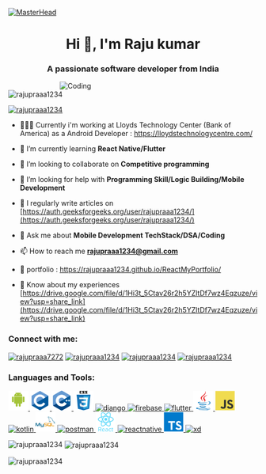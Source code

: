 [![MasterHead](https://1.bp.blogspot.com/-7A4WynwLsMw/XbBpCXG8fHI/AAAAAAAAMt4/uOa1bpLskYgrwGbllhSu2SDj_Mig8SXJQCLcBGAsYHQ/s1600/2000_600px.gif)]([https://rishavchanda.io](https://leetcode.com/rajupraaa1234/))
<h1 align="center">Hi 👋, I'm Raju kumar</h1>
<h3 align="center">A passionate software developer from India</h3>
<img align="right" alt="Coding" width="400" src="https://cdn.dribbble.com/users/1162077/screenshots/3848914/programmer.gif">

<p align="left"> <img src="https://komarev.com/ghpvc/?username=rajupraaa1234&label=Profile%20views&color=0e75b6&style=flat" alt="rajupraaa1234" /> </p>

<p align="left"> <a href="https://github.com/ryo-ma/github-profile-trophy"><img src="https://github-profile-trophy.vercel.app/?username=rajupraaa1234" alt="rajupraaa1234" /></a> </p>

- 🧑🏽‍💻 Currently i'm working at Lloyds Technology Center (Bank of America) as a Android Developer : https://lloydstechnologycentre.com/ 

- 🌱 I’m currently learning **React Native/Flutter**

- 👯 I’m looking to collaborate on **Competitive programming**

- 🤝 I’m looking for help with **Programming Skill/Logic Building/Mobile Development**

- 📝 I regularly write articles on [https://auth.geeksforgeeks.org/user/rajupraaa1234/](https://auth.geeksforgeeks.org/user/rajupraaa1234/)

- 💬 Ask me about **Mobile Development TechStack/DSA/Coding**

- 📫 How to reach me **rajupraaa1234@gmail.com**

- 💼 portfolio : https://rajupraaa1234.github.io/ReactMyPortfolio/

- 📄 Know about my experiences [https://drive.google.com/file/d/1Hi3t_5Ctav26r2h5YZltDf7wz4Eqzuze/view?usp=share_link](https://drive.google.com/file/d/1Hi3t_5Ctav26r2h5YZltDf7wz4Eqzuze/view?usp=share_link)

<h3 align="left">Connect with me:</h3>
<p align="left">
<a href="https://linkedin.com/in/rajupraaa7272" target="blank"><img align="center" src="https://raw.githubusercontent.com/rahuldkjain/github-profile-readme-generator/master/src/images/icons/Social/linked-in-alt.svg" alt="rajupraaa7272" height="30" width="40" /></a>
<a href="https://www.hackerrank.com/rajupraaa1234" target="blank"><img align="center" src="https://raw.githubusercontent.com/rahuldkjain/github-profile-readme-generator/master/src/images/icons/Social/hackerrank.svg" alt="rajupraaa1234" height="30" width="40" /></a>
<a href="https://www.leetcode.com/rajupraaa1234" target="blank"><img align="center" src="https://raw.githubusercontent.com/rahuldkjain/github-profile-readme-generator/master/src/images/icons/Social/leet-code.svg" alt="rajupraaa1234" height="30" width="40" /></a>
<a href="https://auth.geeksforgeeks.org/user/rajupraaa1234" target="blank"><img align="center" src="https://raw.githubusercontent.com/rahuldkjain/github-profile-readme-generator/master/src/images/icons/Social/geeks-for-geeks.svg" alt="rajupraaa1234" height="30" width="40" /></a>
</p>

<h3 align="left">Languages and Tools:</h3>
<p align="left"> <a href="https://developer.android.com" target="_blank" rel="noreferrer"> <img src="https://raw.githubusercontent.com/devicons/devicon/master/icons/android/android-original-wordmark.svg" alt="android" width="40" height="40"/> </a> <a href="https://www.cprogramming.com/" target="_blank" rel="noreferrer"> <img src="https://raw.githubusercontent.com/devicons/devicon/master/icons/c/c-original.svg" alt="c" width="40" height="40"/> </a> <a href="https://www.w3schools.com/cpp/" target="_blank" rel="noreferrer"> <img src="https://raw.githubusercontent.com/devicons/devicon/master/icons/cplusplus/cplusplus-original.svg" alt="cplusplus" width="40" height="40"/> </a> <a href="https://www.w3schools.com/css/" target="_blank" rel="noreferrer"> <img src="https://raw.githubusercontent.com/devicons/devicon/master/icons/css3/css3-original-wordmark.svg" alt="css3" width="40" height="40"/> </a> <a href="https://www.djangoproject.com/" target="_blank" rel="noreferrer"> <img src="https://cdn.worldvectorlogo.com/logos/django.svg" alt="django" width="40" height="40"/> </a> <a href="https://firebase.google.com/" target="_blank" rel="noreferrer"> <img src="https://www.vectorlogo.zone/logos/firebase/firebase-icon.svg" alt="firebase" width="40" height="40"/> </a> <a href="https://flutter.dev" target="_blank" rel="noreferrer"> <img src="https://www.vectorlogo.zone/logos/flutterio/flutterio-icon.svg" alt="flutter" width="40" height="40"/> </a> <a href="https://www.java.com" target="_blank" rel="noreferrer"> <img src="https://raw.githubusercontent.com/devicons/devicon/master/icons/java/java-original.svg" alt="java" width="40" height="40"/> </a> <a href="https://developer.mozilla.org/en-US/docs/Web/JavaScript" target="_blank" rel="noreferrer"> <img src="https://raw.githubusercontent.com/devicons/devicon/master/icons/javascript/javascript-original.svg" alt="javascript" width="40" height="40"/> </a> <a href="https://kotlinlang.org" target="_blank" rel="noreferrer"> <img src="https://www.vectorlogo.zone/logos/kotlinlang/kotlinlang-icon.svg" alt="kotlin" width="40" height="40"/> </a> <a href="https://www.mysql.com/" target="_blank" rel="noreferrer"> <img src="https://raw.githubusercontent.com/devicons/devicon/master/icons/mysql/mysql-original-wordmark.svg" alt="mysql" width="40" height="40"/> </a> <a href="https://postman.com" target="_blank" rel="noreferrer"> <img src="https://www.vectorlogo.zone/logos/getpostman/getpostman-icon.svg" alt="postman" width="40" height="40"/> </a> <a href="https://reactjs.org/" target="_blank" rel="noreferrer"> <img src="https://raw.githubusercontent.com/devicons/devicon/master/icons/react/react-original-wordmark.svg" alt="react" width="40" height="40"/> </a> <a href="https://reactnative.dev/" target="_blank" rel="noreferrer"> <img src="https://reactnative.dev/img/header_logo.svg" alt="reactnative" width="40" height="40"/> </a> <a href="https://www.typescriptlang.org/" target="_blank" rel="noreferrer"> <img src="https://raw.githubusercontent.com/devicons/devicon/master/icons/typescript/typescript-original.svg" alt="typescript" width="40" height="40"/> </a> <a href="https://www.adobe.com/products/xd.html" target="_blank" rel="noreferrer"> <img src="https://cdn.worldvectorlogo.com/logos/adobe-xd.svg" alt="xd" width="40" height="40"/> </a> </p>

<p><img align="left" src="https://github-readme-stats.vercel.app/api/top-langs?username=rajupraaa1234&show_icons=true&locale=en&layout=compact" alt="rajupraaa1234" /></p>

<p>&nbsp;<img align="center" src="https://github-readme-stats.vercel.app/api?username=rajupraaa1234&show_icons=true&locale=en" alt="rajupraaa1234" /></p>

<p><img align="center" src="https://github-readme-streak-stats.herokuapp.com/?user=rajupraaa1234&" alt="rajupraaa1234" /></p>
